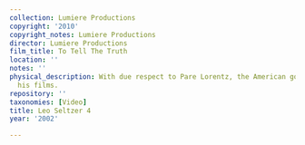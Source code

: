 ```yaml
---
collection: Lumiere Productions
copyright: '2010'
copyright_notes: Lumiere Productions
director: Lumiere Productions
film_title: To Tell The Truth
location: ''
notes: ''
physical_description: With due respect to Pare Lorentz, the American government 'made'
  his films.
repository: ''
taxonomies: [Video]
title: Leo Seltzer 4
year: '2002'

---
```

